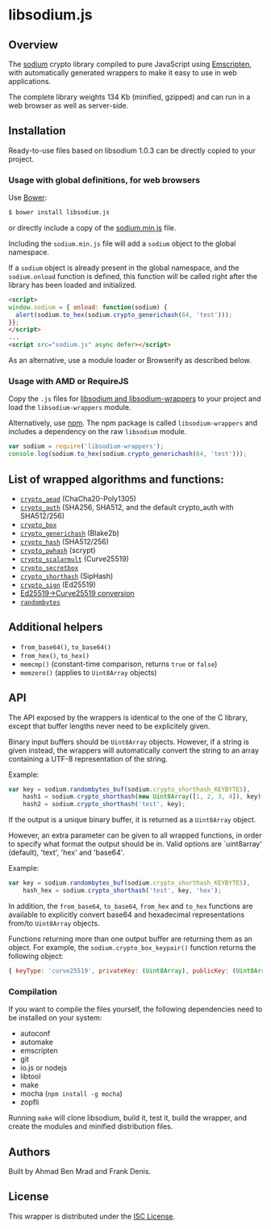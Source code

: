 # libsodium.js

## Overview

The [sodium](https://github.com/jedisct1/libsodium) crypto library compiled
to pure JavaScript using [Emscripten](https://github.com/kripken/emscripten),
with automatically generated wrappers to make it easy to use in web
applications.

The complete library weights 134 Kb (minified, gzipped) and can run in
a web browser as well as server-side.

## Installation

Ready-to-use files based on libsodium 1.0.3 can be directly copied to your
project.

### Usage with global definitions, for web browsers

Use [Bower](http://bower.io/):
```bash
$ bower install libsodium.js
```
or directly include a copy of the
[sodium.min.js](https://github.com/jedisct1/libsodium.js/tree/master/dist/browsers/combined)
file.

Including the `sodium.min.js` file will add a `sodium` object to the
global namespace.

If a `sodium` object is already present in the global namespace, and
the `sodium.onload` function is defined, this function will be called
right after the library has been loaded and initialized.

```html
<script>
window.sodium = { onload: function(sodium) {
  alert(sodium.to_hex(sodium.crypto_generichash(64, 'test')));
}};
</script>
...
<script src="sodium.js" async defer></script>
```

As an alternative, use a module loader or Browserify as described below.

### Usage with AMD or RequireJS

Copy the `.js` files for [libsodium and libsodium-wrappers](https://github.com/jedisct1/libsodium.js/tree/master/dist/modules)
to your project and load the `libsodium-wrappers` module.

Alternatively, use [npm](https://www.npmjs.com/). The npm package is
called `libsodium-wrappers` and includes a dependency on the raw
`libsodium` module.

```javascript
var sodium = require('libsodium-wrappers');
console.log(sodium.to_hex(sodium.crypto_generichash(64, 'test')));
```

## List of wrapped algorithms and functions:

* [`crypto_aead`](http://doc.libsodium.org/secret-key_cryptography/aead.html) (ChaCha20-Poly1305)
* [`crypto_auth`](http://doc.libsodium.org/advanced/hmac-sha2.html) (SHA256, SHA512, and the default crypto_auth with SHA512/256)
* [`crypto_box`](http://doc.libsodium.org/public-key_cryptography/authenticated_encryption.html)
* [`crypto_generichash`](http://doc.libsodium.org/hashing/generic_hashing.html) (Blake2b)
* [`crypto_hash`](http://doc.libsodium.org/advanced/sha-2_hash_function.html) (SHA512/256)
* [`crypto_pwhash`](http://doc.libsodium.org/password_hashing/README.html) (scrypt)
* [`crypto_scalarmult`](http://doc.libsodium.org/advanced/scalar_multiplication.html) (Curve25519)
* [`crypto_secretbox`](http://doc.libsodium.org/secret-key_cryptography/authenticated_encryption.html)
* [`crypto_shorthash`](http://doc.libsodium.org/hashing/short-input_hashing.html) (SipHash)
* [`crypto_sign`](http://doc.libsodium.org/public-key_cryptography/public-key_signatures.html) (Ed25519)
* [Ed25519->Curve25519 conversion](http://doc.libsodium.org/advanced/ed25519-curve25519.html)
* [`randombytes`](http://doc.libsodium.org/generating_random_data/README.html)

## Additional helpers

* `from_base64()`, `to_base64()`
* `from_hex()`, `to_hex()`
* `memcmp()` (constant-time comparison, returns `true` or `false`)
* `memzero()` (applies to `Uint8Array` objects)

## API

The API exposed by the wrappers is identical to the one of the C
library, except that buffer lengths never need to be explicitely given.

Binary input buffers should be `Uint8Array` objects. However, if a string
is given instead, the wrappers will automatically convert the string
to an array containing a UTF-8 representation of the string.

Example:
```javascript
var key = sodium.randombytes_buf(sodium.crypto_shorthash_KEYBYTES),
    hash1 = sodium.crypto_shorthash(new Uint8Array([1, 2, 3, 4]), key),
    hash2 = sodium.crypto_shorthash('test', key);
```

If the output is a unique binary buffer, it is returned as a
`Uint8Array` object.

However, an extra parameter can be given to all wrapped functions, in
order to specify what format the output should be in. Valid options
are `uint8array' (default), 'text', 'hex' and 'base64'.

Example:
```javascript
var key = sodium.randombytes_buf(sodium.crypto_shorthash_KEYBYTES),
    hash_hex = sodium.crypto_shorthash('test', key, 'hex');
```

In addition, the `from_base64`, `to_base64`, `from_hex` and `to_hex`
functions are available to explicitly convert base64 and hexadecimal
representations from/to `Uint8Array` objects.

Functions returning more than one output buffer are returning them as
an object. For example, the `sodium.crypto_box_keypair()` function
returns the following object:
```javascript
{ keyType: 'curve25519', privateKey: (Uint8Array), publicKey: (Uint8Array) }
```

### Compilation

If you want to compile the files yourself, the following dependencies
need to be installed on your system:

* autoconf
* automake
* emscripten
* git
* io.js or nodejs
* libtool
* make
* mocha (`npm install -g mocha`)
* zopfli

Running `make` will clone libsodium, build it, test it, build the
wrapper, and create the modules and minified distribution files.

## Authors

Built by Ahmad Ben Mrad and Frank Denis.

## License

This wrapper is distributed under the
[ISC License](http://en.wikipedia.org/wiki/ISC_license).
